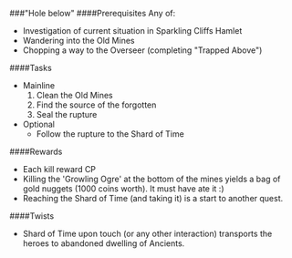 ###"Hole below"
####Prerequisites
 Any of:
  - Investigation of current situation in Sparkling Cliffs Hamlet
  - Wandering into the Old Mines
  - Chopping a way to the Overseer (completing "Trapped Above")

####Tasks
  * Mainline
    1. Clean the Old Mines
    2. Find the source of the forgotten
    3. Seal the rupture
  * Optional
     - Follow the rupture to the Shard of Time

####Rewards
  * Each kill reward CP
  * Killing the 'Growling Ogre' at the bottom of the mines yields a bag of gold
  nuggets (1000 coins worth). It must have ate it :)
  * Reaching the Shard of Time (and taking it) is a start to another quest.

####Twists
  * Shard of Time upon touch (or any other interaction) transports the heroes to abandoned dwelling of Ancients.
